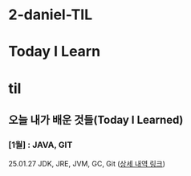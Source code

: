 # 2-daniel-TIL
Today I Learn
=======
# til

## 오늘 내가 배운 것들(Today I Learned)

### [1월] : JAVA, GIT
25.01.27 JDK, JRE, JVM, GC, Git ([상세 내역 링크](https://github.com/kakao-cloud-edu-5/til-template/blob/main/Jan/yyyy-mm-dd))